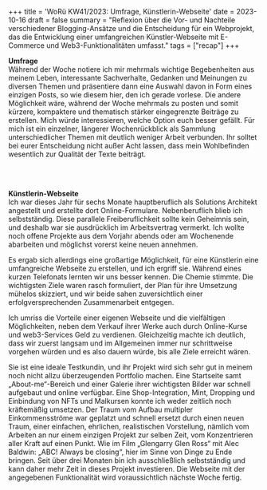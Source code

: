 +++
title = 'WoRü KW41/2023: Umfrage, Künstlerin-Webseite'
date = 2023-10-16
draft = false
summary = "Reflexion über die Vor- und Nachteile verschiedener Blogging-Ansätze und die Entscheidung für ein Webprojekt, das die Entwicklung einer umfangreichen Künstler-Webseite mit E-Commerce und Web3-Funktionalitäten umfasst."
tags = ["recap"]
+++

**Umfrage**  
Während der Woche notiere ich mir mehrmals wichtige Begebenheiten aus meinem Leben, interessante Sachverhalte, Gedanken und Meinungen zu diversen Themen und präsentiere dann eine Auswahl davon in Form eines einzigen Posts, so wie diesem hier, den ich gerade vorlese. Die andere Möglichkeit wäre, während der Woche mehrmals zu posten und somit kürzere, kompaktere und thematisch stärker eingegrenzte Beiträge zu erstellen. Mich würde interessieren, welche Option euch besser gefällt. Für mich ist ein einzelner, längerer Wochenrückblick als Sammlung unterschiedlicher Themen mit deutlich weniger Arbeit verbunden. Ihr solltet bei eurer Entscheidung nicht außer Acht lassen, dass mein Wohlbefinden wesentlich zur Qualität der Texte beiträgt.

</br></br>  

**Künstlerin-Webseite**  
Ich war dieses Jahr für sechs Monate hauptberuflich als Solutions Architekt angestellt und erstellte dort Online-Formulare. Nebenberuflich blieb ich selbstständig. Diese parallele Freiberuflichkeit sollte kein Geheimnis sein, und deshalb war sie ausdrücklich im Arbeitsvertrag vermerkt. Ich wollte noch offene Projekte aus dem Vorjahr abends oder am Wochenende abarbeiten und möglichst vorerst keine neuen annehmen.  

Es ergab sich allerdings eine großartige Möglichkeit, für eine Künstlerin eine umfangreiche Webseite zu erstellen, und ich ergriff sie. Während eines kurzen Telefonats lernten wir uns besser kennen. Die Chemie stimmte. Die wichtigsten Ziele waren rasch formuliert, der Plan für ihre Umsetzung mühelos skizziert, und wir beide sahen zuversichtlich einer erfolgversprechenden Zusammenarbeit entgegen.  

Ich umriss die Vorteile einer eigenen Webseite und die vielfältigen Möglichkeiten, neben dem Verkauf ihrer Werke auch durch Online-Kurse und web3-Services Geld zu verdienen. Gleichzeitig machte ich deutlich, dass wir zuerst langsam und im Allgemeinen immer nur schrittweise vorgehen würden und es also dauern würde, bis alle Ziele erreicht wären.  

Sie ist eine ideale Testkundin, und ihr Projekt wird sich sehr gut in meinem noch nicht allzu überzeugenden Portfolio machen. Eine Startseite samt „About-me“-Bereich und einer Galerie ihrer wichtigsten Bilder war schnell aufgebaut und online verfügbar. Eine Shop-Integration, Mint, Dropping und Einbindung von NFTs und Malkursen konnte ich weder zeitlich noch kräftemäßig umsetzen. Der Traum vom Aufbau multipler Einkommensströme war geplatzt und schnell ersetzt durch einen neuen Traum, einer einfachen, ehrlichen, realistischen Vorstellung, nämlich vom Arbeiten an nur einem einzigen Projekt zur selben Zeit, vom Konzentrieren aller Kraft auf einen Punkt. Wie im Film „Glengarry Glen Ross“ mit Alec Baldwin: „ABC! Always be closing“, hier im Sinne von Dinge zu Ende bringen. Seit über drei Monaten bin ich ausschließlich selbstständig und kann daher mehr Zeit in dieses Projekt investieren. Die Webseite mit der angegebenen Funktionalität wird voraussichtlich nächste Woche fertig.